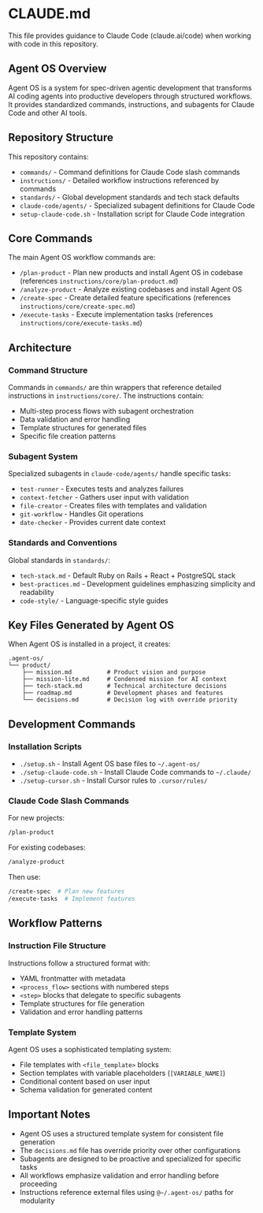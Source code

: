 # CLAUDE.md

This file provides guidance to Claude Code (claude.ai/code) when working with code in this repository.

## Agent OS Overview

Agent OS is a system for spec-driven agentic development that transforms AI coding agents into productive developers through structured workflows. It provides standardized commands, instructions, and subagents for Claude Code and other AI tools.

## Repository Structure

This repository contains:

- `commands/` - Command definitions for Claude Code slash commands
- `instructions/` - Detailed workflow instructions referenced by commands  
- `standards/` - Global development standards and tech stack defaults
- `claude-code/agents/` - Specialized subagent definitions for Claude Code
- `setup-claude-code.sh` - Installation script for Claude Code integration

## Core Commands

The main Agent OS workflow commands are:

- `/plan-product` - Plan new products and install Agent OS in codebase (references `instructions/core/plan-product.md`)
- `/analyze-product` - Analyze existing codebases and install Agent OS
- `/create-spec` - Create detailed feature specifications (references `instructions/core/create-spec.md`) 
- `/execute-tasks` - Execute implementation tasks (references `instructions/core/execute-tasks.md`)

## Architecture

### Command Structure
Commands in `commands/` are thin wrappers that reference detailed instructions in `instructions/core/`. The instructions contain:
- Multi-step process flows with subagent orchestration
- Data validation and error handling
- Template structures for generated files
- Specific file creation patterns

### Subagent System
Specialized subagents in `claude-code/agents/` handle specific tasks:
- `test-runner` - Executes tests and analyzes failures
- `context-fetcher` - Gathers user input with validation
- `file-creator` - Creates files with templates and validation
- `git-workflow` - Handles Git operations
- `date-checker` - Provides current date context

### Standards and Conventions
Global standards in `standards/`:
- `tech-stack.md` - Default Ruby on Rails + React + PostgreSQL stack
- `best-practices.md` - Development guidelines emphasizing simplicity and readability
- `code-style/` - Language-specific style guides

## Key Files Generated by Agent OS

When Agent OS is installed in a project, it creates:
```
.agent-os/
└── product/
    ├── mission.md          # Product vision and purpose
    ├── mission-lite.md     # Condensed mission for AI context
    ├── tech-stack.md       # Technical architecture decisions
    ├── roadmap.md          # Development phases and features
    └── decisions.md        # Decision log with override priority
```

## Development Commands

### Installation Scripts
- `./setup.sh` - Install Agent OS base files to `~/.agent-os/`
- `./setup-claude-code.sh` - Install Claude Code commands to `~/.claude/`  
- `./setup-cursor.sh` - Install Cursor rules to `.cursor/rules/`

### Claude Code Slash Commands
For new projects:
```bash
/plan-product
```

For existing codebases:
```bash
/analyze-product
```

Then use:
```bash
/create-spec  # Plan new features
/execute-tasks  # Implement features
```

## Workflow Patterns

### Instruction File Structure
Instructions follow a structured format with:
- YAML frontmatter with metadata
- `<process_flow>` sections with numbered steps
- `<step>` blocks that delegate to specific subagents
- Template structures for file generation
- Validation and error handling patterns

### Template System
Agent OS uses a sophisticated templating system:
- File templates with `<file_template>` blocks
- Section templates with variable placeholders (`[VARIABLE_NAME]`)
- Conditional content based on user input
- Schema validation for generated content

## Important Notes

- Agent OS uses a structured template system for consistent file generation
- The `decisions.md` file has override priority over other configurations
- Subagents are designed to be proactive and specialized for specific tasks
- All workflows emphasize validation and error handling before proceeding
- Instructions reference external files using `@~/.agent-os/` paths for modularity